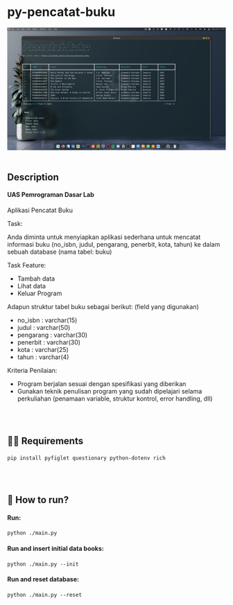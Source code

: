 # py-pencatat-buku


<img src="https://github.com/nsrvel/py-pencatat-buku/blob/61bb6625528f13549340bc26cbbacac5fedd3c54/screen_capture.png?raw=true" width="1000"/>
<br></br>

## Description
#### UAS Pemrograman Dasar Lab


Aplikasi Pencatat Buku

Task:
    
Anda diminta untuk menyiapkan aplikasi sederhana untuk mencatat
informasi buku (no_isbn, judul, pengarang, penerbit, kota, tahun) ke dalam
sebuah database (nama tabel: buku)

Task Feature:
-    Tambah data
-    Lihat data
-    Keluar Program

Adapun struktur tabel buku sebagai berikut: (field yang digunakan)
-    no_isbn : varchar(15)
-    judul : varchar(50)
-    pengarang : varchar(30)
-    penerbit : varchar(30)
-    kota : varchar(25)
-    tahun : varchar(4)

Kriteria Penilaian:

-    Program berjalan sesuai dengan spesifikasi yang diberikan
-    Gunakan teknik penulisan program yang sudah dipelajari selama
perkuliahan (penamaan variable, struktur kontrol, error handling, dll)

<br></br>
## 👨‍💻 Requirements
    pip install pyfiglet questionary python-dotenv rich

<br></br>
## 🚀 How to run?

#### Run:
  
    python ./main.py
      
#### Run and insert initial data books:
  
    python ./main.py --init
  
#### Run and reset database:
  
    python ./main.py --reset
